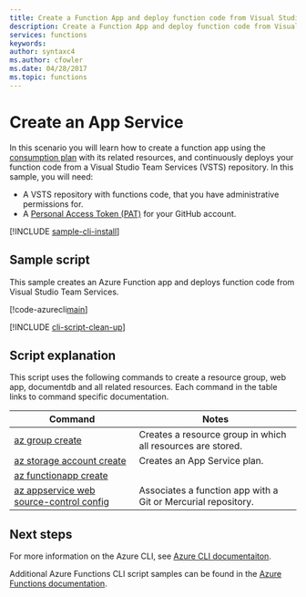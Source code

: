 ```yaml
---
title: Create a Function App and deploy function code from Visual Studio Team Services | Microsoft Docs 
description: Create a Function App and deploy function code from Visual Studio Team Services
services: functions 
keywords: 
author: syntaxc4
ms.author: cfowler
ms.date: 04/28/2017
ms.topic: functions
---
```

# Create an App Service

In this scenario you will learn how to create a function app using the [consumption plan](../functions-scale.md#consumption-plan) with its related resources, and continuously deploys your function code from a Visual Studio Team Services (VSTS) repository. In this sample, you will need:

* A VSTS repository with functions code, that you have administrative permissions for.
* A [Personal Access Token (PAT)](https://help.github.com/articles/creating-an-access-token-for-command-line-use) for your GitHub account.

[!INCLUDE [sample-cli-install](../../../includes/sample-cli-install.md)]

## Sample script

This sample creates an Azure Function app and deploys function code from Visual Studio Team Services.

[!code-azurecli[main](../../../cli_scripts/azure-functions/deploy-function-app-with-function-vsts/deploy-function-app-with-function-vsts.sh?highlight=3-4 "Azure Service")]

[!INCLUDE [cli-script-clean-up](../../../includes/cli-script-clean-up.md)]

## Script explanation

This script uses the following commands to create a resource group, web app, documentdb and all related resources. Each command in the table links to command specific documentation.

| Command | Notes |
|---|---|
| [az group create](https://docs.microsoft.com/cli/azure/group#create) | Creates a resource group in which all resources are stored. |
| [az storage account create](https://docs.microsoft.com/cli/azure/appservice/plan#create) | Creates an App Service plan. |
| [az functionapp create](https://docs.microsoft.com/cli/azure/appservice/web#delete) |
| [az appservice web source-control config](https://docs.microsoft.com/cli/azure/appservice/web/source-control#config) | Associates a function app with a Git or Mercurial repository. |

## Next steps

For more information on the Azure CLI, see [Azure CLI documentaiton](https://docs.microsoft.com/cli/azure/overview).

Additional Azure Functions CLI script samples can be found in the [Azure Functions documentation](../functions-cli-samples.md).